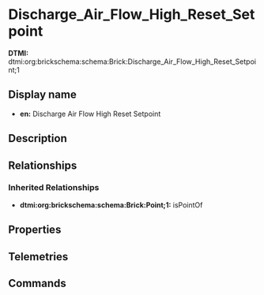 # Discharge_Air_Flow_High_Reset_Setpoint
**DTMI:** dtmi:org:brickschema:schema:Brick:Discharge_Air_Flow_High_Reset_Setpoint;1
## Display name
- **en:** Discharge Air Flow High Reset Setpoint
## Description
## Relationships
### Inherited Relationships
* **dtmi:org:brickschema:schema:Brick:Point;1:** isPointOf
## Properties
## Telemetries
## Commands
